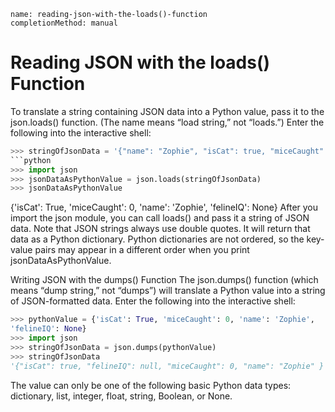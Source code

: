 ```ngMeta
name: reading-json-with-the-loads()-function
completionMethod: manual
```
# Reading JSON with the loads() Function
To translate a string containing JSON data into a Python value, pass it to the json.loads() function. (The name means “load string,” not “loads.”) Enter the following into the interactive shell:

```python
>>> stringOfJsonData = '{"name": "Zophie", "isCat": true, "miceCaught": 0,"felineIQ": null}'
```python
>>> import json
>>> jsonDataAsPythonValue = json.loads(stringOfJsonData)
>>> jsonDataAsPythonValue
```
{'isCat': True, 'miceCaught': 0, 'name': 'Zophie', 'felineIQ': None}
After you import the json module, you can call loads() and pass it a string of JSON data. Note that JSON strings always use double quotes. It will return that data as a Python dictionary. Python dictionaries are not ordered, so the key-value pairs may appear in a different order when you print jsonDataAsPythonValue.

Writing JSON with the dumps() Function
The json.dumps() function (which means “dump string,” not “dumps”) will translate a Python value into a string of JSON-formatted data. Enter the following into the interactive shell:

```python
>>> pythonValue = {'isCat': True, 'miceCaught': 0, 'name': 'Zophie',
'felineIQ': None}
>>> import json
>>> stringOfJsonData = json.dumps(pythonValue)
>>> stringOfJsonData
'{"isCat": true, "felineIQ": null, "miceCaught": 0, "name": "Zophie" }'
```
The value can only be one of the following basic Python data types: dictionary, list, integer, float, string, Boolean, or None.